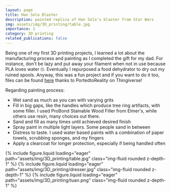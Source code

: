 ```yaml
---
layout: page
title: Han Solo Blaster
description: painted replica of Han Solo's blaster from Star Wars
img: assets/img/3D_printing/table.jpg
importance: 1
category: 3D printing
related_publications: false
---
```



Being one of my first 3D printing projects, I learned a lot about the manufacturing process and painting as I completed the gift for my dad. For instance, don't be lazy and put away your filament when not in use because PLA loves water 🙄. Eventually I repurposed a food dehydrator to dry out my ruined spools. Anyway, this was a fun project and if you want to do it too, files can be found [here](https://www.thingiverse.com/thing:1915956) thanks to PortedtoReality on Thingiverse! 

Regarding painting process:
- Wet sand as much as you can with varying grits
- Fill in big gaps, like the handles which produce tree ring artifacts, with some filler. I used ProBond Stainable Wood Filler from Elmer's, while others use resin, many choices out there.
- Sand and fill as many times until achieved desired finish
- Spray paint in multiple light layers. Some people sand in between
- Distress to taste. I used water based paints with a combination of paper towels, scrubbing sponges, and my fingers
- Apply a clearcoat for longer protection, especially if being handled often



<script src="https://cdn.jsdelivr.net/npm/swiper@11/swiper-element-bundle.min.js"></script>

<swiper-container keyboard="true" navigation="true" pagination="true" pagination-clickable="true" pagination-dynamic-bullets="true" rewind="true">
    <swiper-slide>{% include figure.liquid loading="eager" path="assets/img/3D_printing/table.jpg" class="img-fluid rounded z-depth-1" %}</swiper-slide>
    <swiper-slide>{% include figure.liquid loading="eager" path="assets/img/3D_printing/dresser.jpg" class="img-fluid rounded z-depth-1" %}</swiper-slide>
    <swiper-slide>{% include figure.liquid loading="eager" path="assets/img/3D_printing/tuan.png" class="img-fluid rounded z-depth-1" %}</swiper-slide>

</swiper-container>
